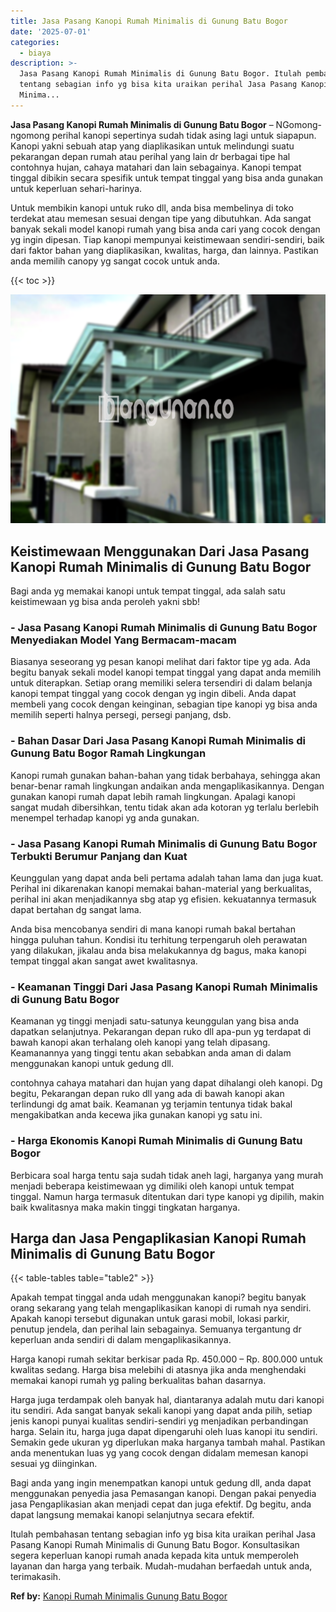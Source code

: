 ```yaml
---
title: Jasa Pasang Kanopi Rumah Minimalis di Gunung Batu Bogor
date: '2025-07-01'
categories:
  - biaya
description: >-
  Jasa Pasang Kanopi Rumah Minimalis di Gunung Batu Bogor. Itulah pembahasan
  tentang sebagian info yg bisa kita uraikan perihal Jasa Pasang Kanopi Rumah
  Minima...
---
```


**Jasa Pasang Kanopi Rumah Minimalis di Gunung Batu Bogor** – NGomong-ngomong perihal kanopi sepertinya sudah tidak asing lagi untuk siapapun. Kanopi yakni sebuah atap yang diaplikasikan untuk melindungi suatu pekarangan depan rumah atau perihal yang lain dr berbagai tipe hal contohnya hujan, cahaya matahari dan lain sebagainya. Kanopi tempat tinggal dibikin secara spesifik untuk tempat tinggal yang bisa anda gunakan untuk keperluan sehari-harinya.

Untuk membikin kanopi untuk ruko dll, anda bisa membelinya di toko terdekat atau memesan sesuai dengan tipe yang dibutuhkan. Ada sangat banyak sekali model kanopi rumah yang bisa anda cari yang cocok dengan yg ingin dipesan. Tiap kanopi mempunyai keistimewaan sendiri-sendiri, baik dari faktor bahan yang diaplikasikan, kwalitas, harga, dan lainnya. Pastikan anda memilih canopy yg sangat cocok untuk anda.

{{< toc >}}

![Jasa Pasang Kanopi Rumah Minimalis di Gunung Batu Bogor](/images/harga-kanopi-minimalis-67.png)

## Keistimewaan Menggunakan Dari Jasa Pasang Kanopi Rumah Minimalis di Gunung Batu Bogor

Bagi anda yg memakai kanopi untuk tempat tinggal, ada salah satu keistimewaan yg bisa anda peroleh yakni sbb!

### \- Jasa Pasang Kanopi Rumah Minimalis di Gunung Batu Bogor Menyediakan Model Yang Bermacam-macam

Biasanya seseorang yg pesan kanopi melihat dari faktor tipe yg ada. Ada begitu banyak sekali model kanopi tempat tinggal yang dapat anda memilih untuk diterapkan. Setiap orang memiliki selera tersendiri di dalam belanja kanopi tempat tinggal yang cocok dengan yg ingin dibeli. Anda dapat membeli yang cocok dengan keinginan, sebagian tipe kanopi yg bisa anda memilih seperti halnya persegi, persegi panjang, dsb.

### \- Bahan Dasar Dari Jasa Pasang Kanopi Rumah Minimalis di Gunung Batu Bogor Ramah Lingkungan

Kanopi rumah gunakan bahan-bahan yang tidak berbahaya, sehingga akan benar-benar ramah lingkungan andaikan anda mengaplikasikannya. Dengan gunakan kanopi rumah dapat lebih ramah lingkungan. Apalagi kanopi sangat mudah dibersihkan, tentu tidak akan ada kotoran yg terlalu berlebih menempel terhadap kanopi yg anda gunakan.

### \- Jasa Pasang Kanopi Rumah Minimalis di Gunung Batu Bogor Terbukti Berumur Panjang dan Kuat

Keunggulan yang dapat anda beli pertama adalah tahan lama dan juga kuat. Perihal ini dikarenakan kanopi memakai bahan-material yang berkualitas, perihal ini akan menjadikannya sbg atap yg efisien. kekuatannya termasuk dapat bertahan dg sangat lama.

Anda bisa mencobanya sendiri di mana kanopi rumah bakal bertahan hingga puluhan tahun. Kondisi itu terhitung terpengaruh oleh perawatan yang dilakukan, jikalau anda bisa melakukannya dg bagus, maka kanopi tempat tinggal akan sangat awet kwalitasnya.

### \- Keamanan Tinggi Dari Jasa Pasang Kanopi Rumah Minimalis di Gunung Batu Bogor

Keamanan yg tinggi menjadi satu-satunya keunggulan yang bisa anda dapatkan selanjutnya. Pekarangan depan ruko dll apa-pun yg terdapat di bawah kanopi akan terhalang oleh kanopi yang telah dipasang. Keamanannya yang tinggi tentu akan sebabkan anda aman di dalam menggunakan kanopi untuk gedung dll.

contohnya cahaya matahari dan hujan yang dapat dihalangi oleh kanopi. Dg begitu, Pekarangan depan ruko dll yang ada di bawah kanopi akan terlindungi dg amat baik. Keamanan yg terjamin tentunya tidak bakal mengakibatkan anda kecewa jika gunakan kanopi yg satu ini.

### \- Harga Ekonomis Kanopi Rumah Minimalis di Gunung Batu Bogor

Berbicara soal harga tentu saja sudah tidak aneh lagi, harganya yang murah menjadi beberapa keistimewaan yg dimiliki oleh kanopi untuk tempat tinggal. Namun harga termasuk ditentukan dari type kanopi yg dipilih, makin baik kwalitasnya maka makin tinggi tingkatan harganya.

## Harga dan Jasa Pengaplikasian Kanopi Rumah Minimalis di Gunung Batu Bogor

{{< table-tables table="table2" >}}

Apakah tempat tinggal anda udah menggunakan kanopi? begitu banyak orang sekarang yang telah mengaplikasikan kanopi di rumah nya sendiri. Apakah kanopi tersebut digunakan untuk garasi mobil, lokasi parkir, penutup jendela, dan perihal lain sebagainya. Semuanya tergantung dr keperluan anda sendiri di dalam mengaplikasikannya.

Harga kanopi rumah sekitar berkisar pada Rp. 450.000 – Rp. 800.000 untuk kwalitas sedang. Harga bisa melebihi di atasnya jika anda menghendaki memakai kanopi rumah yg paling berkualitas bahan dasarnya.

Harga juga terdampak oleh banyak hal, diantaranya adalah mutu dari kanopi itu sendiri. Ada sangat banyak sekali kanopi yang dapat anda pilih, setiap jenis kanopi punyai kualitas sendiri-sendiri yg menjadikan perbandingan harga. Selain itu, harga juga dapat dipengaruhi oleh luas kanopi itu sendiri. Semakin gede ukuran yg diperlukan maka harganya tambah mahal. Pastikan anda menentukan luas yg yang cocok dengan didalam memesan kanopi sesuai yg diinginkan.

Bagi anda yang ingin menempatkan kanopi untuk gedung dll, anda dapat menggunakan penyedia jasa Pemasangan kanopi. Dengan pakai penyedia jasa Pengaplikasian akan menjadi cepat dan juga efektif. Dg begitu, anda dapat langsung memakai kanopi selanjutnya secara efektif.

Itulah pembahasan tentang sebagian info yg bisa kita uraikan perihal Jasa Pasang Kanopi Rumah Minimalis di Gunung Batu Bogor. Konsultasikan segera keperluan kanopi rumah anada kepada kita untuk memperoleh layanan dan harga yang terbaik. Mudah-mudahan berfaedah untuk anda, terimakasih.

**Ref by:**  [Kanopi Rumah Minimalis Gunung Batu Bogor](https://id.wikipedia.org/wiki/Kanopi)
